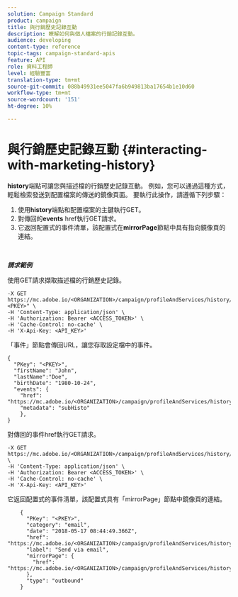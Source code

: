 ```yaml
---
solution: Campaign Standard
product: campaign
title: 與行銷歷史記錄互動
description: 瞭解如何與個人檔案的行銷記錄互動。
audience: developing
content-type: reference
topic-tags: campaign-standard-apis
feature: API
role: 資料工程師
level: 經驗豐富
translation-type: tm+mt
source-git-commit: 088b49931ee5047fa6b949813ba17654b1e10d60
workflow-type: tm+mt
source-wordcount: '151'
ht-degree: 10%

---
```



# 與行銷歷史記錄互動 {#interacting-with-marketing-history}

**history**端點可讓您與描述檔的行銷歷史記錄互動。
例如，您可以通過這種方式，輕鬆檢索發送到配置檔案的傳送的鏡像頁面。 要執行此操作，請遵循下列步驟：

1. 使用&#x200B;**history**&#x200B;端點和配置檔案的主鍵執行GET。
1. 對傳回的&#x200B;**events** href執行GET請求。
1. 它返回配置式的事件清單，該配置式在&#x200B;**mirrorPage**&#x200B;節點中具有指向鏡像頁的連結。

<br/>

***請求範例***

使用GET請求擷取描述檔的行銷歷史記錄。

```
-X GET https://mc.adobe.io/<ORGANIZATION>/campaign/profileAndServices/history/"<PKEY>" \
-H 'Content-Type: application/json' \
-H 'Authorization: Bearer <ACCESS_TOKEN>' \
-H 'Cache-Control: no-cache' \
-H 'X-Api-Key: <API_KEY>'
```

「事件」節點會傳回URL，讓您存取設定檔中的事件。

```
{
  "PKey": "<PKEY>",
  "firstName": "John",
  "lastName":"Doe",
  "birthDate": "1980-10-24",
  "events": {
    "href": "https://mc.adobe.io/<ORGANIZATION>/campaign/profileAndServices/history/<PKEY>/events/",
    "metadata": "subHisto"
    },
}
```

對傳回的事件href執行GET請求。

```
-X GET https://mc.adobe.io/<ORGANIZATION>/campaign/profileAndServices/history/<PKEY>/events \
-H 'Content-Type: application/json' \
-H 'Authorization: Bearer <ACCESS_TOKEN>' \
-H 'Cache-Control: no-cache' \
-H 'X-Api-Key: <API_KEY>'
```

它返回配置式的事件清單，該配置式具有「mirrorPage」節點中鏡像頁的連結。

```
    {
      "PKey": "<PKEY>",
      "category": "email",
      "date": "2018-05-17 08:44:49.366Z",
      "href": "https://mc.adobe.io/<ORGANIZATION>/campaign/profileAndServices/history/<PKEY>/events/<PKEY>",
      "label": "Send via email",
      "mirrorPage": {
        "href": "https://mc.adobe.io/<ORGANIZATION>/campaign/profileAndServices/history/<PKEY>/events/<PKEY>/mirrorPage/"
      },
      "type": "outbound"
    }
```
